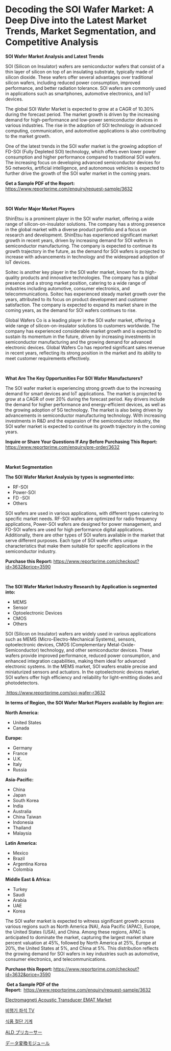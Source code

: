 <p><h1>Decoding the SOI Wafer Market: A Deep Dive into the Latest Market Trends, Market Segmentation, and Competitive Analysis</h1></p><p><strong>SOI Wafer Market Analysis and Latest Trends</strong></p>
<p><p>SOI (Silicon on Insulator) wafers are semiconductor wafers that consist of a thin layer of silicon on top of an insulating substrate, typically made of silicon dioxide. These wafers offer several advantages over traditional silicon wafers, including reduced power consumption, improved performance, and better radiation tolerance. SOI wafers are commonly used in applications such as smartphones, automotive electronics, and IoT devices.</p><p>The global SOI Wafer Market is expected to grow at a CAGR of 10.30% during the forecast period. The market growth is driven by the increasing demand for high-performance and low-power semiconductor devices in various industries. The rise in the adoption of SOI technology in advanced computing, communication, and automotive applications is also contributing to the market growth.</p><p>One of the latest trends in the SOI wafer market is the growing adoption of FD-SOI (Fully Depleted SOI) technology, which offers even lower power consumption and higher performance compared to traditional SOI wafers. The increasing focus on developing advanced semiconductor devices for 5G networks, artificial intelligence, and autonomous vehicles is expected to further drive the growth of the SOI wafer market in the coming years.</p></p>
<p><strong>Get a Sample PDF of the Report:&nbsp;</strong> <a href="https://www.reportprime.com/enquiry/request-sample/3632">https://www.reportprime.com/enquiry/request-sample/3632</a></p>
<p>&nbsp;</p>
<p><strong>SOI Wafer Major Market Players</strong></p>
<p><p>ShinEtsu is a prominent player in the SOI wafer market, offering a wide range of silicon-on-insulator solutions. The company has a strong presence in the global market with a diverse product portfolio and a focus on research and development. ShinEtsu has experienced significant market growth in recent years, driven by increasing demand for SOI wafers in semiconductor manufacturing. The company is expected to continue its growth trajectory in the future, as the demand for SOI wafers is projected to increase with advancements in technology and the widespread adoption of IoT devices.</p><p>Soitec is another key player in the SOI wafer market, known for its high-quality products and innovative technologies. The company has a global presence and a strong market position, catering to a wide range of industries including automotive, consumer electronics, and telecommunications. Soitec has experienced steady market growth over the years, attributed to its focus on product development and customer satisfaction. The company is expected to expand its market share in the coming years, as the demand for SOI wafers continues to rise.</p><p>Global Wafers Co is a leading player in the SOI wafer market, offering a wide range of silicon-on-insulator solutions to customers worldwide. The company has experienced considerable market growth and is expected to sustain its momentum in the future, driven by increasing investments in semiconductor manufacturing and the growing demand for advanced electronic devices. Global Wafers Co has reported significant sales revenue in recent years, reflecting its strong position in the market and its ability to meet customer requirements effectively.</p></p>
<p>&nbsp;</p>
<p><strong>What Are The Key Opportunities For SOI Wafer Manufacturers?</strong></p>
<p><p>The SOI wafer market is experiencing strong growth due to the increasing demand for smart devices and IoT applications. The market is projected to grow at a CAGR of over 20% during the forecast period. Key drivers include the demand for higher performance and energy-efficient devices, as well as the growing adoption of 5G technology. The market is also being driven by advancements in semiconductor manufacturing technology. With increasing investments in R&D and the expansion of the semiconductor industry, the SOI wafer market is expected to continue its growth trajectory in the coming years.</p></p>
<p><strong>Inquire or Share Your Questions If Any Before Purchasing This Report:</strong> <a href="https://www.reportprime.com/enquiry/pre-order/3632">https://www.reportprime.com/enquiry/pre-order/3632</a></p>
<p>&nbsp;</p>
<p><strong>Market Segmentation</strong></p>
<p><strong>The SOI Wafer Market Analysis by types is segmented into:</strong></p>
<p><ul><li>RF-SOI</li><li>Power-SOI</li><li>FD -SOI</li><li>Others</li></ul></p>
<p><p>SOI wafers are used in various applications, with different types catering to specific market needs. RF-SOI wafers are optimized for radio frequency applications, Power-SOI wafers are designed for power management, and FD-SOI wafers are used for high performance digital applications. Additionally, there are other types of SOI wafers available in the market that serve different purposes. Each type of SOI wafer offers unique characteristics that make them suitable for specific applications in the semiconductor industry.</p></p>
<p><strong>Purchase this Report:&nbsp;</strong><a href="https://www.reportprime.com/checkout?id=3632&price=3590">https://www.reportprime.com/checkout?id=3632&price=3590</a></p>
<p>&nbsp;</p>
<p><strong>The SOI Wafer Market Industry Research by Application is segmented into:</strong></p>
<p><ul><li>MEMS</li><li>Sensor</li><li>Optoelectronic Devices</li><li>CMOS</li><li>Others</li></ul></p>
<p><p>SOI (Silicon on Insulator) wafers are widely used in various applications such as MEMS (Micro-Electro-Mechanical Systems), sensors, optoelectronic devices, CMOS (Complementary Metal-Oxide-Semiconductor) technology, and other semiconductor devices. These wafers provide improved performance, reduced power consumption, and enhanced integration capabilities, making them ideal for advanced electronic systems. In the MEMS market, SOI wafers enable precise and miniaturized sensors and actuators. In the optoelectronic devices market, SOI wafers offer high efficiency and reliability for light-emitting diodes and photodetectors.</p></p>
<p><a href="https://www.reportprime.com/soi-wafer-r3632">&nbsp;https://www.reportprime.com/soi-wafer-r3632</a></p>
<p><strong>In terms of Region, the SOI Wafer Market Players available by Region are:</strong></p>
<p>
    <p> <strong> North America: </strong>
        <ul>
            <li>United States</li>
            <li>Canada</li>
        </ul>
        </p> 
    <p> <strong> Europe: </strong>
        <ul>
            <li>Germany</li>
            <li>France</li>
            <li>U.K.</li>
            <li>Italy</li>
            <li>Russia</li>
        </ul>
        </p> 
    <p> <strong> Asia-Pacific: </strong>
        <ul>
            <li>China</li>
            <li>Japan</li>
            <li>South Korea</li>
            <li>India</li>
            <li>Australia</li>
            <li>China Taiwan</li>
            <li>Indonesia</li>
            <li>Thailand</li>
            <li>Malaysia</li>
        </ul>
        </p> 
    <p> <strong> Latin America: </strong>
        <ul>
            <li>Mexico</li>
            <li>Brazil</li>
            <li>Argentina Korea</li>
            <li>Colombia</li>
        </ul>
        </p> 
    <p> <strong> Middle East & Africa: </strong>
        <ul>
            <li>Turkey</li>
            <li>Saudi</li>
            <li>Arabia</li>
            <li>UAE</li>
            <li>Korea</li>
        </ul>
    </p>
    </p>
<p><p>The SOI wafer market is expected to witness significant growth across various regions such as North America (NA), Asia Pacific (APAC), Europe, the United States (USA), and China. Among these regions, APAC is anticipated to dominate the market, capturing the largest market share percent valuation at 45%, followed by North America at 25%, Europe at 20%, the United States at 5%, and China at 5%. This distribution reflects the growing demand for SOI wafers in key industries such as automotive, consumer electronics, and telecommunications.</p></p>
<p><strong>Purchase this Report: </strong><a href="https://www.reportprime.com/checkout?id=3632&price=3590">https://www.reportprime.com/checkout?id=3632&price=3590</a></p>
<p>&nbsp;<strong>Get a Sample PDF of the Report:&nbsp;&nbsp;</strong><a href="https://www.reportprime.com/enquiry/request-sample/3632">https://www.reportprime.com/enquiry/request-sample/3632</a></p>
<p><strong></strong></p>
<p><p><a href="https://github.com/marthawweekle/Market-Research-Report-List-1/blob/main/electromagneti-acoustic-transducer-emat-market.md">Electromagneti Acoustic Transducer EMAT Market</a></p><p><a href="https://medium.com/@jesseperry626/%EB%B9%84%ED%96%89%EA%B8%B0-%EC%A2%8C%EC%84%9D-tv-%EC%8B%9C%EC%9E%A5-%EB%B3%B4%EA%B3%A0%EC%84%9C%EB%8A%94%EC%9D%B4-%EC%8B%9C%EC%9E%A5%EC%9D%98-%EC%B5%9C%EC%8B%A0-%EB%8F%99%ED%96%A5%EA%B3%BC-%EC%84%B1%EC%9E%A5-%EA%B8%B0%ED%9A%8C%EB%A5%BC-%EB%B3%B4%EC%97%AC%EC%A4%8D%EB%8B%88%EB%8B%A4-ae71bab07d84">비행기 좌석 TV</a></p><p><a href="https://medium.com/@willislebsack/%EC%8B%9D%ED%92%88-%EC%A0%88%EB%8B%A8-%EA%B8%B0%EA%B3%84-%EC%8B%9C%EC%9E%A5-%EC%A0%84%EB%A7%9D-%EC%82%B0%EC%97%85-%EA%B0%9C%EC%9A%94-%EB%B0%8F-%EC%98%88%EC%B8%A1-2024%EB%85%84%EC%97%90%EC%84%9C-2031%EB%85%84%EA%B9%8C%EC%A7%80-d7780dba6fd6">식품 절단 기계</a></p><p><a href="https://github.com/GiovaniLeannon/Market-Research-Report-List-1/blob/main/571920477807.md">ALD プリカーサー</a></p><p><a href="https://github.com/SkylarDaniel70/Market-Research-Report-List-1/blob/main/319725277806.md">データ変換モジュール</a></p></p>